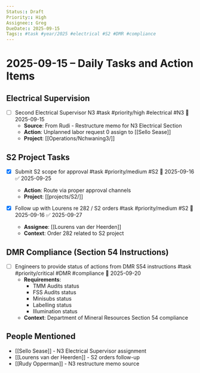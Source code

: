 ```yaml
---
Status:: Draft
Priority:: High
Assignee:: Greg
DueDate:: 2025-09-15
Tags:: #task #year/2025 #electrical #S2 #DMR #compliance
---
```


# 2025-09-15 – Daily Tasks and Action Items

## Electrical Supervision
- [ ] Second Electrical Supervisor N3 #task #priority/high #electrical #N3 📅 2025-09-15
  - **Source**: From Rudi - Restructure memo for N3 Electrical Section
  - **Action**: Unplanned labor request 0 assign to [[Sello Sease]]
  - **Project**: [[Operations/Nchwaning3/]]

## S2 Project Tasks
- [x] Submit S2 scope for approval #task #priority/medium #S2 📅 2025-09-16 ✅ 2025-09-25
  - **Action**: Route via proper approval channels
  - **Project**: [[projects/S2/]]

- [x] Follow up with Lourens re 282 / S2 orders #task #priority/medium #S2 📅 2025-09-16 ✅ 2025-09-27
  - **Assignee**: [[Lourens van der Heerden]]
  - **Context**: Order 282 related to S2 project

## DMR Compliance (Section 54 Instructions)
- [ ] Engineers to provide status of actions from DMR S54 instructions #task #priority/critical #DMR #compliance 📅 2025-09-20
  - **Requirements**:
    - TMM Audits status
    - FSS Audits status
    - Minisubs status
    - Labelling status
    - Illumination status
  - **Context**: Department of Mineral Resources Section 54 compliance

## People Mentioned
- [[Sello Sease]] - N3 Electrical Supervisor assignment
- [[Lourens van der Heerden]] - S2 orders follow-up
- [[Rudy Opperman]] - N3 restructure memo source 
